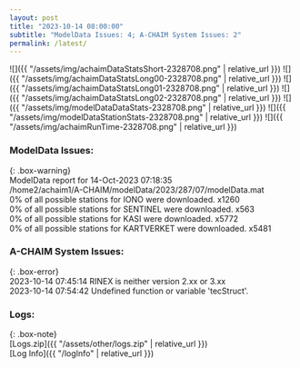 ```yaml
---
layout: post
title: "2023-10-14 08:00:00"
subtitle: "ModelData Issues: 4; A-CHAIM System Issues: 2"
permalink: /latest/
---
```


![]({{ "/assets/img/achaimDataStatsShort-2328708.png" | relative_url }})
![]({{ "/assets/img/achaimDataStatsLong00-2328708.png" | relative_url }})
![]({{ "/assets/img/achaimDataStatsLong01-2328708.png" | relative_url }})
![]({{ "/assets/img/achaimDataStatsLong02-2328708.png" | relative_url }})
![]({{ "/assets/img/modelDataDataStats-2328708.png" | relative_url }})
![]({{ "/assets/img/modelDataStationStats-2328708.png" | relative_url }})
![]({{ "/assets/img/achaimRunTime-2328708.png" | relative_url }})


### ModelData Issues:  
  
{: .box-warning}  
 ModelData report for 14-Oct-2023 07:18:35   
 /home2/achaim1/A-CHAIM/modelData/2023/287/07/modelData.mat   
 0% of all possible stations for IONO were downloaded. x1260   
 0% of all possible stations for SENTINEL were downloaded. x563   
 0% of all possible stations for KASI were downloaded. x5772   
 0% of all possible stations for KARTVERKET were downloaded. x5481   
  
### A-CHAIM System Issues:  
  
{: .box-error}  
2023-10-14 07:45:14 RINEX is neither version 2.xx or 3.xx  
2023-10-14 07:54:42 Undefined function or variable 'tecStruct'.  

### Logs:  
  
{: .box-note}  
[Logs.zip]({{ "/assets/other/logs.zip" | relative_url }})  
[Log Info]({{ "/logInfo" | relative_url }})  
